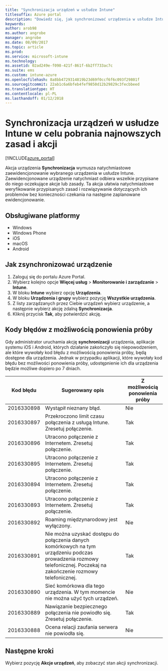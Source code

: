 ```yaml
---
title: "Synchronizacja urządzeń w usłudze Intune"
titlesuffix: Azure portal
description: "Dowiedz się, jak synchronizować urządzenia w usłudze Intune, aby pobrać najnowsze zasady i akcje."
keywords: 
author: arob98
ms.author: angrobe
manager: angrobe
ms.date: 08/09/2017
ms.topic: article
ms.prod: 
ms.service: microsoft-intune
ms.technology: 
ms.assetid: 02ad249e-f098-421f-861f-6b2ff733ac7c
ms.suite: ems
ms.custom: intune-azure
ms.openlocfilehash: 8a8bb4729314819b23d69f0ccf6f6c093f29801f
ms.sourcegitcommit: 22ab1c6a6bfeb4fef9850d12b29829c3fecbbeed
ms.translationtype: HT
ms.contentlocale: pl-PL
ms.lasthandoff: 01/12/2018
---
```

# <a name="sync-devices-with-intune-to-get-the-latest-policies-and-actions"></a>Synchronizacja urządzeń w usłudze Intune w celu pobrania najnowszych zasad i akcji


[!INCLUDE[azure_portal](./includes/azure_portal.md)]

Akcja urządzenia **Synchronizacja** wymusza natychmiastowe zaewidencjonowanie wybranego urządzenia w usłudze Intune. Zaewidencjonowane urządzenie natychmiast odbiera wszelkie przypisane do niego oczekujące akcje lub zasady.  Ta akcja ułatwia natychmiastowe weryfikowanie przypisanych zasad i rozwiązywanie dotyczących ich problemów bez konieczności czekania na następne zaplanowane ewidencjonowanie.

## <a name="supported-platforms"></a>Obsługiwane platformy

- Windows
- Windows Phone
- iOS
- macOS
- Android

## <a name="how-to-sync-a-device"></a>Jak zsynchronizować urządzenie

1. Zaloguj się do portalu Azure Portal.
2. Wybierz kolejno opcje **Więcej usług** > **Monitorowanie i zarządzanie** > **Intune**.
3. W bloku **Intune** wybierz opcję **Urządzenia**.
4. W bloku **Urządzenia i grupy** wybierz pozycję **Wszystkie urządzenia**.
5. Z listy zarządzanych przez Ciebie urządzeń wybierz urządzenie, a następnie wybierz akcję zdalną **Synchronizacja**.
7. Kliknij przycisk **Tak**, aby potwierdzić akcję.


## <a name="retriable-error-codes"></a>Kody błędów z możliwością ponowienia próby

Gdy administrator uruchamia akcję **synchronizacji** urządzenia, aplikacje systemu iOS i Android, których działanie zakończyło się niepowodzeniem, ale które wywołały kod błędu z możliwością ponowienia próby, będą dostępne dla urządzenia. Jednak w przypadku aplikacji, które wywołały kod błędu bez możliwości ponowienia próby, udostępnienie ich dla urządzenia będzie możliwe dopiero po 7 dniach.


| Kod błędu  | Sugerowany opis                                                                                                                  | Z możliwością ponowienia próby |
|-------------|----------------------------------------------------------------------------------------------------------------------------------------|-----------|
| 2016330898 | Wystąpił nieznany błąd.                                                                                                             | Nie        |
| 2016330897 | Przekroczono limit czasu połączenia z usługą Intune. Zresetuj połączenie.                                                                             | Tak       |
| 2016330896 | Utracono połączenie z Internetem. Zresetuj połączenie.                                                                            | Tak       |
| 2016330895 | Utracono połączenie z Internetem. Zresetuj połączenie.                                                                            | Tak       |
| 2016330894 | Utracono połączenie z Internetem. Zresetuj połączenie.                                                                            | Tak       |
| 2016330893 | Utracono połączenie z Internetem. Zresetuj połączenie.                                                                            | Tak       |
| 2016330892 | Roaming międzynarodowy jest wyłączony.                                                                                                     | Nie        |
| 2016330891 | Nie można uzyskać dostępu do połączenia danych komórkowych na tym urządzeniu podczas prowadzenia rozmowy telefonicznej. Poczekaj na zakończenie rozmowy telefonicznej. | Tak       |
| 2016330890 | Sieć komórkowa dla tego urządzenia. W tym momencie nie można użyć tych urządzeń.                                                   | Nie        |
| 2016330889 | Nawiązanie bezpiecznego połączenia nie powiodło się. Zresetuj połączenie.                                                                                   | Tak       |
| 2016330888 | Ocena relacji zaufania serwera nie powiodła się.                                                                                                | Nie        |

## <a name="next-steps"></a>Następne kroki

Wybierz pozycję **Akcje urządzeń**, aby zobaczyć stan akcji synchronizacji. 
